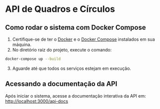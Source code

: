 # API de Quadros e Círculos

## Como rodar o sistema com Docker Compose

1. Certifique-se de ter o [Docker](https://docs.docker.com/get-docker/) e o [Docker Compose](https://docs.docker.com/compose/install/) instalados em sua máquina.
2. No diretório raiz do projeto, execute o comando:

  ```bash
  docker-compose up --build
  ```

3. Aguarde até que todos os serviços estejam em execução.

## Acessando a documentação da API

Após iniciar o sistema, acesse a documentação interativa da API em:
[http://localhost:3000/api-docs](http://localhost:3000/api-docs)
